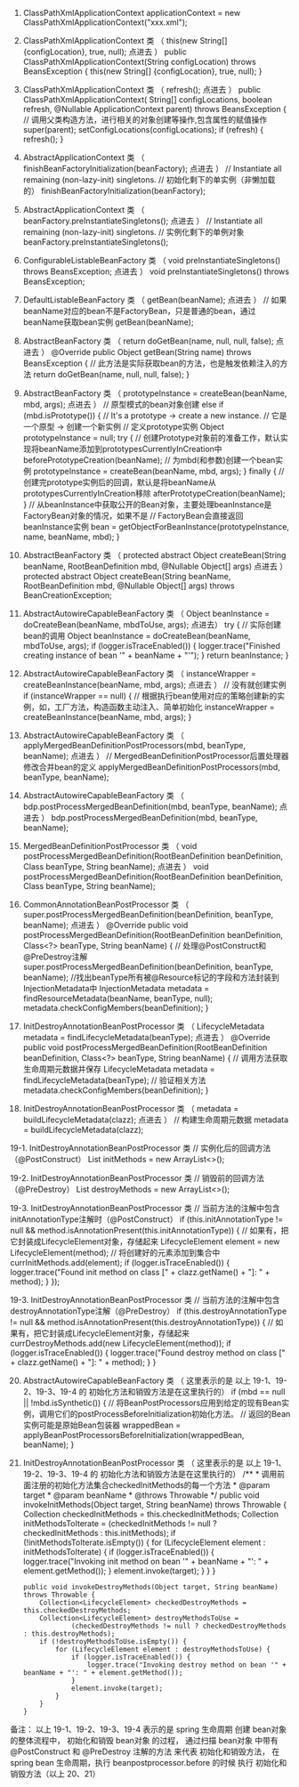 1. ClassPathXmlApplicationContext applicationContext = new ClassPathXmlApplicationContext("xxx.xml");


2. ClassPathXmlApplicationContext 类 （ this(new String[] {configLocation}, true, null); 点进去 ）
        public ClassPathXmlApplicationContext(String configLocation) throws BeansException {
        		this(new String[] {configLocation}, true, null);
        }


3. ClassPathXmlApplicationContext 类 （ refresh(); 点进去 ）
        public ClassPathXmlApplicationContext(
        	String[] configLocations, boolean refresh, @Nullable ApplicationContext parent)
        	throws BeansException {
        // 调用父类构造方法，进行相关的对象创建等操作,包含属性的赋值操作
        super(parent);
        setConfigLocations(configLocations);
        if (refresh) {
        	refresh();
        }


4. AbstractApplicationContext 类 （ finishBeanFactoryInitialization(beanFactory); 点进去 ）
        // Instantiate all remaining (non-lazy-init) singletons.
        // 初始化剩下的单实例（非懒加载的）
        finishBeanFactoryInitialization(beanFactory);


5. AbstractApplicationContext 类 （ beanFactory.preInstantiateSingletons(); 点进去 ）
        // Instantiate all remaining (non-lazy-init) singletons.
        // 实例化剩下的单例对象
        beanFactory.preInstantiateSingletons();


6. ConfigurableListableBeanFactory 类 （ void preInstantiateSingletons() throws BeansException; 点进去 ）
        void preInstantiateSingletons() throws BeansException;


7. DefaultListableBeanFactory 类 （ getBean(beanName); 点进去 ）
        // 如果beanName对应的bean不是FactoryBean，只是普通的bean，通过beanName获取bean实例
        getBean(beanName);


8. AbstractBeanFactory 类 （ return doGetBean(name, null, null, false); 点进去 ）
        @Override
        public Object getBean(String name) throws BeansException {
        	// 此方法是实际获取bean的方法，也是触发依赖注入的方法
        	return doGetBean(name, null, null, false);
        }


9. AbstractBeanFactory 类 （ prototypeInstance = createBean(beanName, mbd, args); 点进去 ）
        // 原型模式的bean对象创建
        else if (mbd.isPrototype()) {
        	// It's a prototype -> create a new instance.
        	// 它是一个原型 -> 创建一个新实例
        	// 定义prototype实例
        	Object prototypeInstance = null;
        	try {
        		// 创建Prototype对象前的准备工作，默认实现将beanName添加到prototypesCurrentlyInCreation中
        		beforePrototypeCreation(beanName);
        		// 为mbd(和参数)创建一个bean实例
        		prototypeInstance = createBean(beanName, mbd, args);
        	}
        	finally {
        		// 创建完prototype实例后的回调，默认是将beanName从prototypesCurrentlyInCreation移除
        		afterPrototypeCreation(beanName);
        	}
        	// 从beanInstance中获取公开的Bean对象，主要处理beanInstance是FactoryBean对象的情况，如果不是
        	// FactoryBean会直接返回beanInstance实例
        	bean = getObjectForBeanInstance(prototypeInstance, name, beanName, mbd);
        }


10. AbstractBeanFactory 类 （ protected abstract Object createBean(String beanName, RootBeanDefinition mbd, @Nullable Object[] args) 点进去 ）
        protected abstract Object createBean(String beanName, RootBeanDefinition mbd, @Nullable Object[] args)
        			throws BeanCreationException;


11. AbstractAutowireCapableBeanFactory 类 （ Object beanInstance = doCreateBean(beanName, mbdToUse, args); 点进去）
        try {
        	// 实际创建bean的调用
        	Object beanInstance = doCreateBean(beanName, mbdToUse, args);
        	if (logger.isTraceEnabled()) {
        		logger.trace("Finished creating instance of bean '" + beanName + "'");
        	}
        	return beanInstance;
        }


12. AbstractAutowireCapableBeanFactory 类 （ instanceWrapper = createBeanInstance(beanName, mbd, args); 点进去 ）
        // 没有就创建实例
        if (instanceWrapper == null) {
        	// 根据执行bean使用对应的策略创建新的实例，如，工厂方法，构造函数主动注入、简单初始化
        	instanceWrapper = createBeanInstance(beanName, mbd, args);
        }


13. AbstractAutowireCapableBeanFactory 类 （ applyMergedBeanDefinitionPostProcessors(mbd, beanType, beanName); 点进去 ）
	   // MergedBeanDefinitionPostProcessor后置处理器修改合并bean的定义
	   applyMergedBeanDefinitionPostProcessors(mbd, beanType, beanName);


14. AbstractAutowireCapableBeanFactory 类 （ bdp.postProcessMergedBeanDefinition(mbd, beanType, beanName); 点进去 ）
        bdp.postProcessMergedBeanDefinition(mbd, beanType, beanName);


15. MergedBeanDefinitionPostProcessor 类 （ void postProcessMergedBeanDefinition(RootBeanDefinition beanDefinition, Class<?> beanType, String beanName); 点进去 ）
        void postProcessMergedBeanDefinition(RootBeanDefinition beanDefinition, Class<?> beanType, String beanName);


16. CommonAnnotationBeanPostProcessor 类 （ super.postProcessMergedBeanDefinition(beanDefinition, beanType, beanName); 点进去 ）
        @Override
        public void postProcessMergedBeanDefinition(RootBeanDefinition beanDefinition, Class<?> beanType, String beanName) {
            // 处理@PostConstruct和@PreDestroy注解
            super.postProcessMergedBeanDefinition(beanDefinition, beanType, beanName);
            //找出beanType所有被@Resource标记的字段和方法封装到InjectionMetadata中
            InjectionMetadata metadata = findResourceMetadata(beanName, beanType, null);
            metadata.checkConfigMembers(beanDefinition);
        }


17. InitDestroyAnnotationBeanPostProcessor 类 （ LifecycleMetadata metadata = findLifecycleMetadata(beanType); 点进去 ）
        @Override
        public void postProcessMergedBeanDefinition(RootBeanDefinition beanDefinition, Class<?> beanType, String beanName) {
            // 调用方法获取生命周期元数据并保存
            LifecycleMetadata metadata = findLifecycleMetadata(beanType);
            // 验证相关方法
            metadata.checkConfigMembers(beanDefinition);
        }


18. InitDestroyAnnotationBeanPostProcessor 类 （ metadata = buildLifecycleMetadata(clazz); 点进去 ）
        // 构建生命周期元数据
		metadata = buildLifecycleMetadata(clazz);


19-1. InitDestroyAnnotationBeanPostProcessor 类
        // 实例化后的回调方法（@PostConstruct）
		List<LifecycleElement> initMethods = new ArrayList<>();


19-2. InitDestroyAnnotationBeanPostProcessor 类
        // 销毁前的回调方法（@PreDestroy）
		List<LifecycleElement> destroyMethods = new ArrayList<>();


19-3. InitDestroyAnnotationBeanPostProcessor 类
       // 当前方法的注解中包含initAnnotationType注解时（@PostConstruct）
       if (this.initAnnotationType != null && method.isAnnotationPresent(this.initAnnotationType)) {
            // 如果有，把它封装成LifecycleElement对象，存储起来
            LifecycleElement element = new LifecycleElement(method);
            // 将创建好的元素添加到集合中
            currInitMethods.add(element);
            if (logger.isTraceEnabled()) {
                logger.trace("Found init method on class [" + clazz.getName() + "]: " + method);
            }
       });


19-3. InitDestroyAnnotationBeanPostProcessor 类
        // 当前方法的注解中包含destroyAnnotationType注解（@PreDestroy）
        if (this.destroyAnnotationType != null && method.isAnnotationPresent(this.destroyAnnotationType)) {
        	// 如果有，把它封装成LifecycleElement对象，存储起来
        	currDestroyMethods.add(new LifecycleElement(method));
        	if (logger.isTraceEnabled()) {
        		logger.trace("Found destroy method on class [" + clazz.getName() + "]: " + method);
        	}
        }


20. AbstractAutowireCapableBeanFactory 类 （ 这里表示的是 以上 19-1、19-2、19-3、19-4 的 初始化方法和销毁方法是在这里执行的）
        if (mbd == null || !mbd.isSynthetic()) {
    		// 将BeanPostProcessors应用到给定的现有Bean实例，调用它们的postProcessBeforeInitialization初始化方法。
    		// 返回的Bean实例可能是原始Bean包装器
    		wrappedBean = applyBeanPostProcessorsBeforeInitialization(wrappedBean, beanName);
    	}


21. InitDestroyAnnotationBeanPostProcessor 类 （ 这里表示的是 以上 19-1、19-2、19-3、19-4 的 初始化方法和销毁方法是在这里执行的）
		/**
		 * 调用前面注册的初始化方法集合checkedInitMethods的每一个方法
		 * @param target
		 * @param beanName
		 * @throws Throwable
		 */
		public void invokeInitMethods(Object target, String beanName) throws Throwable {
			Collection<LifecycleElement> checkedInitMethods = this.checkedInitMethods;
			Collection<LifecycleElement> initMethodsToIterate =
					(checkedInitMethods != null ? checkedInitMethods : this.initMethods);
			if (!initMethodsToIterate.isEmpty()) {
				for (LifecycleElement element : initMethodsToIterate) {
					if (logger.isTraceEnabled()) {
						logger.trace("Invoking init method on bean '" + beanName + "': " + element.getMethod());
					}
					element.invoke(target);
				}
			}
		}

		public void invokeDestroyMethods(Object target, String beanName) throws Throwable {
			Collection<LifecycleElement> checkedDestroyMethods = this.checkedDestroyMethods;
			Collection<LifecycleElement> destroyMethodsToUse =
					(checkedDestroyMethods != null ? checkedDestroyMethods : this.destroyMethods);
			if (!destroyMethodsToUse.isEmpty()) {
				for (LifecycleElement element : destroyMethodsToUse) {
					if (logger.isTraceEnabled()) {
						logger.trace("Invoking destroy method on bean '" + beanName + "': " + element.getMethod());
					}
					element.invoke(target);
				}
			}
		}




备注：
    以上 19-1、19-2、19-3、19-4
    表示的是 spring 生命周期 创建 bean对象 的整体流程中， 初始化和销毁 bean对象 的过程，
    通过扫描 bean对象 中带有 @PostConstruct 和 @PreDestroy 注解的方法 来代表 初始化和销毁方法，
    在 spring bean 生命周期，执行 beanpostprocessor.before 的时候 执行 初始化和销毁方法（以上 20、21）



